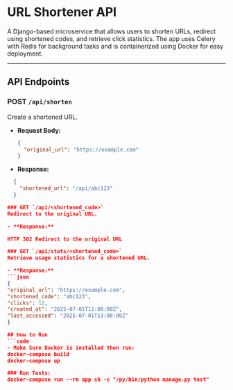 # URL Shortener API

A Django-based microservice that allows users to shorten URLs, redirect using shortened codes, and retrieve click statistics. The app uses Celery with Redis for background tasks and is containerized using Docker for easy deployment.

---

## API Endpoints

### POST `/api/shorten`
  Create a shortened URL.

  - **Request Body:**
    ```json
    {
      "original_url": "https://example.com"
    }

  - **Response:**
  ```json
    {
      "shortened_url": "/api/abc123"
    }

### GET `/api/<shortened_code>`
Redirect to the original URL.

- **Response:**

HTTP 302 Redirect to the original URL

### GET `/api/stats/<shortened_code>`
Retrieve usage statistics for a shortened URL.

- **Response:**
```json
{
  "original_url": "https://example.com",
  "shortened_code": "abc123",
  "clicks": 12,
  "created_at": "2025-07-01T12:00:00Z",
  "last_accessed": "2025-07-01T13:00:00Z"
}

## How to Run
```code
- Make Sure Docker is installed then run:
  docker-compose build
  docker-compose up

### Run Tests:
docker-compose run --rm app sh -c "/py/bin/python manage.py test"